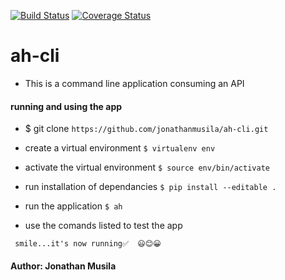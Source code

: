 [![Build Status](https://travis-ci.com/jonathanmusila/ah-cli.svg?branch=develop)](https://travis-ci.com/jonathanmusila/ah-cli) [![Coverage Status](https://coveralls.io/repos/github/jonathanmusila/ah-cli/badge.svg?branch=develop)](https://coveralls.io/github/jonathanmusila/ah-cli?branch=develop)

# ah-cli

- This is a command line application consuming an API

#### running and using the app
 - $ git clone `https://github.com/jonathanmusila/ah-cli.git`

 - create a virtual environment `$ virtualenv env`

 - activate the virtual environment `$ source env/bin/activate`

 - run installation of dependancies `$ pip install --editable .`

 - run the application `$ ah`

 - use the comands listed to test the app 

 ``` smile...it's now running✅  😃😊😀```

#### Author: Jonathan Musila

